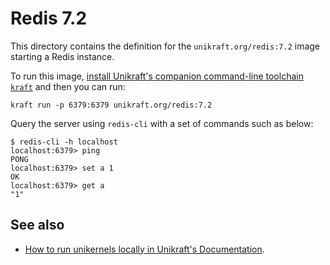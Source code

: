 # Redis 7.2

This directory contains the definition for the `unikraft.org/redis:7.2` image starting a Redis instance.

To run this image, [install Unikraft's companion command-line toolchain `kraft`](https://unikraft.org/docs/cli) and then you can run:

```console
kraft run -p 6379:6379 unikraft.org/redis:7.2
```

Query the server using `redis-cli` with a set of commands such as below:

```console
$ redis-cli -h localhost
localhost:6379> ping
PONG
localhost:6379> set a 1
OK
localhost:6379> get a
"1"
```

## See also

- [How to run unikernels locally in Unikraft's Documentation](https://unikraft.org/docs/cli/running).
